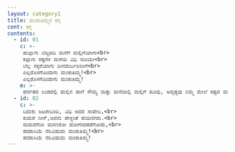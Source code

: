 ```yaml
---
layout: category1
title: ಮಂಕುತಿಮ್ಮನ ಕಗ್ಗ
cont: ಕಗ್ಗ
contents:
  - id: 01
    c: >- 
     ಹುಲ್ಲಾಗು ಬೆಟ್ಟದಡಿ ಮನೆಗೆ ಮಲ್ಲಿಗೆಯಾಗು<br>
     ಕಲ್ಲಾಗು ಕಷ್ಟಗಳ ಮಳೆಯ ವಿಧಿ ಸುರಿಯೇ<br>
     ಬೆಲ್ಲ ಸಕ್ಕರೆಯಾಗು ದೀನದುರ್ಬಲರಿಂಗೆ<br>
     ಎಲ್ಲರೊಳಗೊಂದಾಗು ಮಂಕುತಿಮ್ಮ!<br>
     ಎಲ್ಲರೊಳಗೊಂದಾಗು ಮಂಕುತಿಮ್ಮ!
    m: >-
     ಪರ್ವತದ ಬುಡದಲ್ಲಿ ಹುಲ್ಲಿನ ಹಾಗೆ ಸೌಮ್ಯ ಮತ್ತು ಮನೆಯಲ್ಲಿ ಮಲ್ಲಿಗೆ ಹೂವು, ಅದೃಷ್ಟವು ನಿಮ್ಮ ಮೇಲೆ ಕಷ್ಟದ ಮಳೆ ಸುರಿಯುವಾಗ ಬಂಡೆಯಂತೆ (ಬಲವಾಗಿರಿ), ಬಡವರಿಗೆ ಮತ್ತು ದುರ್ಬಲರಿಗೆ ಸಕ್ಕರೆ ಮತ್ತು ಬೆಲ್ಲದಂತೆ ಸಿಹಿಯಾಗಿರಿ , ಎಲ್ಲರಲ್ಲೂ ಒಬ್ಬರಾಗಿರಿ, ಮಂಕುತಿಮ್ಮ.
  - id: 02
    c: >-
     ಬದುಕು ಜಟಕಾಬಂಡಿ, ವಿಧಿ ಅದರ ಸಾಹೇಬ,<br>
     ಕುದುರೆ ನೀನ್,ಅವನು ಪೇಳ್ದಂತೆ ಪಯಣಿಗರು.<br>
     ಮದುವೆಗೋ ಮಸಣಕೋ ಹೋಗೆಂದಕಡೆಗೋಡು,<br>
     ಪದಕುಸಿಯೆ ನೆಲವಿಹುದು ಮಂಕುತಿಮ್ಮ!<br>
     ಪದಕುಸಿಯೆ ನೆಲವಿಹುದು ಮಂಕುತಿಮ್ಮ!
---
```

